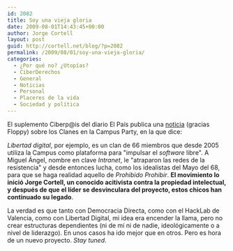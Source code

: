 ```yaml
---
id: 2082
title: Soy una vieja gloria
date: 2009-08-01T14:43:45+00:00
author: Jorge Cortell
layout: post
guid: http://cortell.net/blog/?p=2082
permalink: /2009/08/01/soy-una-vieja-gloria/
categories:
  - ¿Por qué no? ¿Utopías?
  - CiberDerechos
  - General
  - Noticias
  - Personal
  - Placeres de la vida
  - Sociedad y polí­tica
---
```

El suplemento Ciberp@is del diario El País publica una <a title="http://www.elpais.com/articulo/Ciberpais/clanes/citan/Campus/Party/elppor/20090730elpcib_1/Tes" href="http://www.elpais.com/articulo/Ciberpais/clanes/citan/Campus/Party/elppor/20090730elpcib_1/Tes" target="_blank">noticia</a> (gracias Floppy) sobre los Clanes en la Campus Party, en la que dice:

_Libertad digital_, por ejemplo, es un clan de 66 miembros que desde 2005 utiliza la Campus como plataforma para "impulsar el _software_ libre". A Miguel Ángel, nombre en clave _Intranet_, le "atraparon las redes de la resistencia" y desde entonces lucha, como los idealistas del Mayo del 68, para que se haga realidad aquello de _Prohibido Prohibir_. **El movimiento lo inició Jorge Cortell, un conocido acitivista contra la propiedad intelectual, y después de que el líder se desvinculara del proyecto, estos chicos han continuado su legado**.

La verdad es que tanto con Democracia Directa, como con el HackLab de Valencia, como con Libertad Digital, mi idea era encender la llama, pero no crear estructuras dependientes (ni de mí ni de nadie, ideológicamente o a nivel de liderazgo). En unos casos ha ido mejor que en otros. Pero es hora de un nuevo proyecto. _Stay tuned_.
